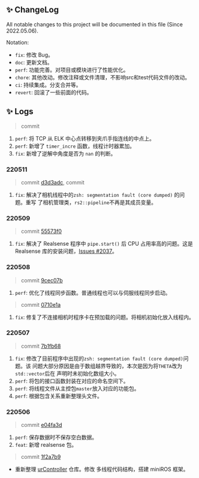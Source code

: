 ## ✨ ChangeLog
All notable changes to this project will be documented in this file (Since 2022.05.06).

Notation:
* `fix`: 修改 Bug。
* `doc`: 更新文档。
* `perf`: 功能完善。对项目或模块进行了性能优化。
* `chore`: 其他改动。修改注释或文件清理，不影响src和test代码文件的改动。
* `ci`: 持续集成。分支合并等。
* `revert`: 回滚了一些前面的代码。

<!-- The format is based on Keep a [Changelog](https://keepachangelog.com/en/1.0.0/). -->

## ✨ Logs
> commit [](
)
1. `perf`: 将 TCP 从 ELK 中心点转移到夹爪手指连线的中点上。
1. `perf`: 新增了 `timer_incre` 函数，线程计时器累加。
1. `fix`: 新增了逆解中角度是否为 `nan` 的判断。

### 220511
> commit [d3d3adc](
), commit [](
)
1. `fix`: 解决了相机线程中的`zsh: segmentation fault (core dumped)` 的问题。重写
   了相机管理类，`rs2::pipeline`不再是其成员变量。

### 220509
> commit [55573f0](
)
1. `fix`: 解决了 Realsense 程序中 `pipe.start()` 后 CPU 占用率高的问题。这是
   Realsense 库的安装问题，[Issues #2037](
   https://github.com/IntelRealSense/librealsense/issues/2037)。

### 220508
> commit [9cec07b](
)
1. `perf`: 优化了线程同步函数。普通线程也可以与伺服线程同步启动。

> commit [0710e1a](
)
1. `fix`: 修复了不连接相机时程序卡在预加载的问题。将相机初始化放入线程内。

### 220507
> commit [7b1fb68](
)
1. `fix`: 修改了目前程序中出现的`zsh: segmentation fault (core dumped)`问题。该
   问题大部分原因是由于数组越界导致的，本次是因为将`THETA`改为`std::vector`后在
   声明时未初始化数组大小。
1. `perf`: 将包的接口函数封装在对应的命名空间下。
1. `perf`: 将线程文件从主控包`master`放入对应的功能包。
1. `perf`: 根据包含关系重新整理头文件。

### 220506
> commit [e04fa3d](
)
1. `perf`: 保存数据时不保存空白数据。
1. `feat`: 新增 realsense 包。

> commit [1f2a7b9](
)
* 重新整理 [urController](https://github.com/lazyshawn/urController) 仓库。修改
  多线程代码结构，搭建 miniROS 框架。

